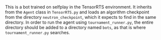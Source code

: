 This is a bot trained on selfplay in the TensorRTS environment. It inherits from the `Agent` class in `TensorRTS.py` and loads an algorithm checkpoint from the directory `neutron_checkpoint`, which it expects to find in the same directory. In order to run the agent using `tournament_runner.py`, the entire directory should be added to a directory named `bots`, as that is where `tournament_runner.py` searches.
